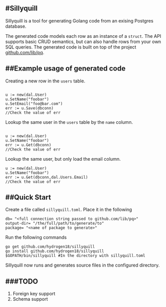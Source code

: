 #Sillyquill
---

Sillyquill is a tool for generating Golang code from an exising Postgres database.

The generated code models each row as an instance of a `struct`. The API supports basic CRUD semantics, but can also handle rows from your own SQL queries. The generated code is built on top of the project [github.com/lib/pq](https://github.com/lib/pq).

##Example usage of generated code
---

Creating a new row in the `users` table.

```

u := new(dal.User)
u.SetName("foobar")
u.SetEmail("foo@bar.com")
err := u.Save(dbconn)
//Check the value of err

```

Lookup the same user in the `users` table by the `name` column.

```

u := new(dal.User)
u.SetName("foobar")
err := u.Get(dbconn)
//Check the value of err

```

Lookup the same user, but only load the email column.
```
u := new(dal.User)
u.SetName("foobar")
err := u.Get(dbconn,dal.Users.Email)
//Check the value of err
```


##Quick Start
---
Create a file called `sillyquill.toml`. Place it in the following

```
db= "<full connection string passed to github.com/lib/pq>"
output-dir= "/the/full/path/to/generate/to"
package= "<name of package to generate>"
```

Run the following commands

```
go get github.com/hydrogen18/sillyquill
go install github.com/hydrogen18/sillyquill
$GOPATH/bin/sillyquill #In the directory with sillyquill.toml
```

Sillyquill now runs and generates source files in the configured directory.

###TODO
---
1. Foreign key support
1. Schema support